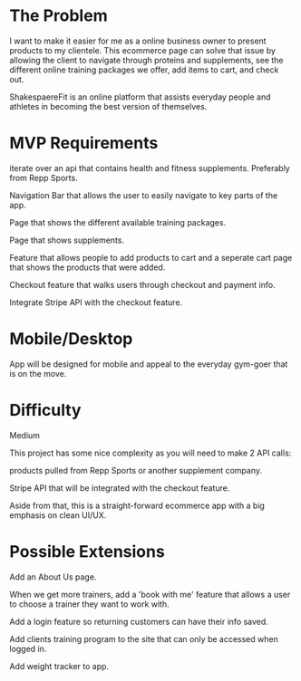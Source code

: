 # The Problem
I want to make it easier for me as a online business owner to present products to my clientele. This ecommerce page can solve that issue by allowing the client to navigate through proteins and supplements, see the different online training packages we offer, add items to cart, and check out. 

ShakespaereFit is an online platform that assists everyday people and athletes in becoming the best version of themselves. 

# MVP Requirements
iterate over an api that contains health and fitness supplements. Preferably from Repp Sports. 

Navigation Bar that allows the user to easily navigate to key parts of the app. 

Page that shows the different available training packages.

Page that shows supplements.

Feature that allows people to add products to cart and a seperate cart page that shows the products that were added.

Checkout feature that walks users through checkout and payment info.

Integrate Stripe API with the checkout feature.



# Mobile/Desktop
App will be designed for mobile and appeal to the everyday gym-goer that is on the move.

# Difficulty
Medium

This project has some nice complexity as you will need to make 2 API calls:

products pulled from Repp Sports or another supplement company.

Stripe API that will be integrated with the checkout feature.

Aside from that, this is a straight-forward ecommerce app with a big emphasis on clean UI/UX. 

# Possible Extensions
Add an About Us page.

When we get more trainers, add a 'book with me' feature that allows a user to choose a trainer they want to work with.

Add a login feature so returning customers can have their info saved.

Add clients training program to the site that can only be accessed when logged in.

Add weight tracker to app.



